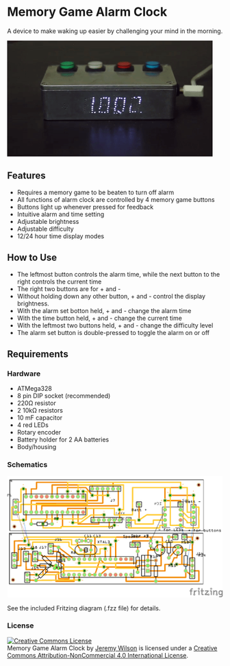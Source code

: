 # Memory Game Alarm Clock

A device to make waking up easier by challenging your mind in the morning.

![](https://raw.githubusercontent.com/jerwil/Alarm_Clock_Simon/master/Media/Simon%20Alarm%20Gif.gif "Alarm Clock Animation")


## Features

* Requires a memory game to be beaten to turn off alarm
* All functions of alarm clock are controlled by 4 memory game buttons
* Buttons light up whenever pressed for feedback
* Intuitive alarm and time setting
* Adjustable brightness
* Adjustable difficulty
* 12/24 hour time display modes

## How to Use

* The leftmost button controls the alarm time, while the next button to the right controls the current time
* The right two buttons are for + and -
* Without holding down any other button, + and - control the display brightness.
* With the alarm set botton held, + and - change the alarm time
* With the time button held, + and - change the current time
* With the leftmost two buttons held, + and - change the difficulty level
* The alarm set button is double-pressed to toggle the alarm on or off


## Requirements

### Hardware

* ATMega328
* 8 pin DIP socket (recommended)
* 220Ω resistor
* 2 10kΩ resistors
* 10 mF capacitor
* 4 red LEDs
* Rotary encoder
* Battery holder for 2 AA batteries
* Body/housing

### Schematics

![](https://raw.githubusercontent.com/jerwil/Alarm_Clock_Simon/master/Media/Alarm_Clock_Simon_Schematic_Stack_pcb.png "Sleep Coach schematic")

See the included Fritzing diagram (.fzz file) for details.

### License

<a rel="license" href="http://creativecommons.org/licenses/by-nc/4.0/"><img alt="Creative Commons License" style="border-width:0" src="http://i.creativecommons.org/l/by-nc/4.0/88x31.png" /></a><br /><span xmlns:dct="http://purl.org/dc/terms/" property="dct:title">Memory Game Alarm Clock</span> by <a xmlns:cc="http://creativecommons.org/ns#" href="http://www.JeremyAdamWilson.com">Jeremy Wilson</a> is licensed under a <a rel="license" href="http://creativecommons.org/licenses/by-nc/4.0/">Creative Commons Attribution-NonCommercial 4.0 International License</a>.
